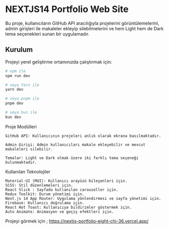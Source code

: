 # NEXTJS14 Portfolio Web Site

Bu proje, kullanıcıların GitHub API aracılığıyla projelerini görüntülemelerini, admin girişleri ile makaleler ekleyip silebilmelerini ve hem Light hem de Dark tema seçenekleri sunan bir uygulamadır.

## Kurulum

Projeyi yerel geliştirme ortamınızda çalıştırmak için:

```bash
# npm ile
npm run dev

# veya Yarn ile
yarn dev

# veya pnpm ile
pnpm dev

# veya bun ile
bun dev

```

Proje Modülleri

    GitHub API: Kullanıcının projeleri anlık olarak ekrana basılmaktadır.

    Admin Girişi: Admin kullanıcıları makale ekleyebilir ve mevcut makaleleri silebilir.

    Temalar: Light ve Dark olmak üzere iki farklı tema seçeneği bulunmaktadır.

Kullanılan Teknolojiler

    Material-UI (MUI): Kullanıcı arayüzü bileşenleri için.
    SCSS: Stil düzenlemeleri için.
    React Slick : Sayfada kullanılan carouseller için.
    Redux Toolkit: Durum yönetimi için.
    Next.js 14 App Router: Uygulama yönlendirmesi ve sayfa yönetimi için.
    Firebase: Kullanıcı doğrulama için.
    React Hot Toast: Kullanıcıya bildirimler göstermek için.
    Auto Animate: Animasyon ve geçiş efektleri için.

Projeyi görmek için ;
https://nextjs-portfolio-eight-chi-36.vercel.app/
